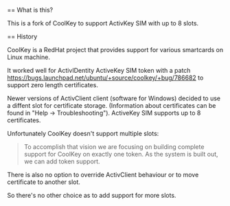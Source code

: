 == What is this?

This is a fork of CoolKey to support ActivKey SIM with up to 8 slots.

== History

CoolKey is a RedHat project that provides support for various smartcards on Linux machine.

It worked well for ActivIDentity ActiveKey SIM token with a patch https://bugs.launchpad.net/ubuntu/+source/coolkey/+bug/786682 to support zero length certificates.

Newer versions of ActivClient client (software for Windows) decided to use a diffent slot for certificate storage. (Information about certificates can be found in "Help -> Troubleshooting"). ActiveKey SIM supports up to 8 certificates.

Unfortunately CoolKey doesn't support multiple slots:

> To accomplish that vision we are focusing on building complete support for CoolKey on exactly one token. As the system is built out, we can add token support.

There is also no option to override ActivClient behaviour or to move certificate to another slot.

So there's no other choice as to add support for more slots.

